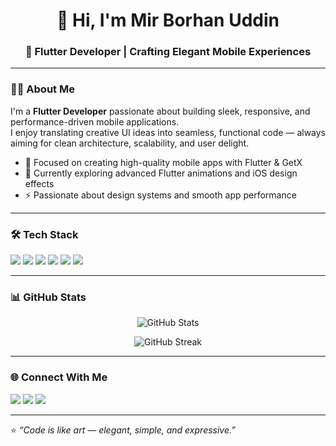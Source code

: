 <!-- Profile README for Mir Borhan Uddin -->

<h1 align="center">👋 Hi, I'm Mir Borhan Uddin</h1>
<h3 align="center">💙 Flutter Developer | Crafting Elegant Mobile Experiences</h3>

---

### 👨‍💻 About Me

I'm a **Flutter Developer** passionate about building sleek, responsive, and performance-driven mobile applications.  
I enjoy translating creative UI ideas into seamless, functional code — always aiming for clean architecture, scalability, and user delight.  

- 🚀 Focused on creating high-quality mobile apps with Flutter & GetX  
- 🌱 Currently exploring advanced Flutter animations and iOS design effects  
- ⚡ Passionate about design systems and smooth app performance  

---

### 🛠️ Tech Stack

<p align="left">
  <img src="https://img.shields.io/badge/Flutter-02569B?logo=flutter&logoColor=white&style=for-the-badge" />
  <img src="https://img.shields.io/badge/Dart-0175C2?logo=dart&logoColor=white&style=for-the-badge" />
  <img src="https://img.shields.io/badge/Firebase-FFCA28?logo=firebase&logoColor=black&style=for-the-badge" />
  <img src="https://img.shields.io/badge/GetX-FF4081?logo=flutter&logoColor=white&style=for-the-badge" />
  <img src="https://img.shields.io/badge/REST%20API-005571?logo=postman&logoColor=white&style=for-the-badge" />
  <img src="https://img.shields.io/badge/GitHub-181717?logo=github&logoColor=white&style=for-the-badge" />
</p>

---

### 📊 GitHub Stats

<p align="center">
  <img src="https://github-readme-stats.vercel.app/api?username=MirBorhanUddin&show_icons=true&theme=tokyonight&hide_border=true" alt="GitHub Stats" />
</p>

<p align="center">
  <img src="https://github-readme-streak-stats.herokuapp.com/?user=MirBorhanUddin&theme=tokyonight&hide_border=true" alt="GitHub Streak" />
</p>

---

### 🌐 Connect With Me

<p align="left">
  <a href="mailto:borhankustia@gmail.com"><img src="https://img.shields.io/badge/Email-D14836?logo=gmail&logoColor=white&style=for-the-badge" /></a>
  <a href="(https://www.linkedin.com/in/mir-borhan-uddin-b78bb8350/)"><img src="https://img.shields.io/badge/LinkedIn-0077B5?logo=linkedin&logoColor=white&style=for-the-badge" /></a>
  <a href="https://github.com/Borhan2004"><img src="https://img.shields.io/badge/GitHub-100000?logo=github&logoColor=white&style=for-the-badge" /></a>
</p>

---

⭐️ *“Code is like art — elegant, simple, and expressive.”*  

